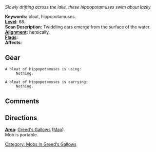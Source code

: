 *Slowly drifting across the lake, these hippopotamuses swim about
lazily.*

**Keywords:** bloat, hippopotamuses.  
**[Level](Level.md "wikilink"):** 68.  
**Scan Description:** Twiddling ears emerge from the surface of the
water.  
**[Alignment](Alignment.md "wikilink"):** heroically.  
**[Flags](:Category:_Mob_Types.md "wikilink"):**  
**Affects:**  

## Gear

`A bloat of hippopotamuses is using:`  
`     Nothing.`

`A bloat of hippopotamuses is carrying:`  
`     Nothing.`

## Comments

## Directions

**[Area](:Category:_Areas.md "wikilink"):** [Greed's
Gallows](:Category:_Greed's_Gallows.md "wikilink")
([Map](Greed's_Gallows_Map.md "wikilink")).  
Mob is portable.  

[Category: Mobs In Greed's
Gallows](Category:_Mobs_In_Greed's_Gallows "wikilink")
